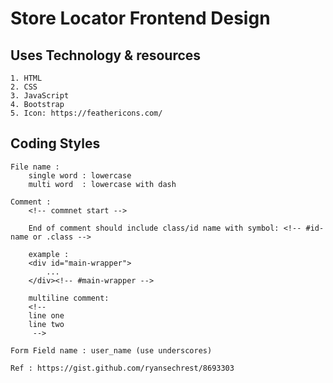 # Store Locator Frontend Design

## Uses Technology & resources
    1. HTML
    2. CSS
    3. JavaScript
    4. Bootstrap
    5. Icon: https://feathericons.com/

## Coding Styles
    File name :
        single word : lowercase
        multi word  : lowercase with dash
    
    Comment :
        <!-- commnet start -->

        End of comment should include class/id name with symbol: <!-- #id-name or .class -->

        example : 
        <div id="main-wrapper">
            ...
        </div><!-- #main-wrapper -->

        multiline comment:
        <!-- 
        line one
        line two
         -->

    Form Field name : user_name (use underscores)

    Ref : https://gist.github.com/ryansechrest/8693303